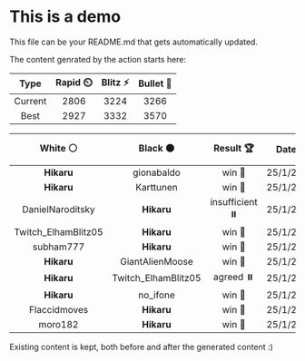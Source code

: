 # This is a demo

This file can be your README.md that gets automatically updated.

The content genrated by the action starts here:

<!--START_SECTION:chessStats-->
<!-- Automatically generated with https://github.com/Balastrong/chess-stats-action -->

| Type | Rapid ⏲️ | Blitz ⚡ | Bullet 🔫 |
|:---:|:---:|:---:|:---:|
| Current | 2806 | 3224 | 3266 |
| Best | 2927 | 3332 | 3570 |

| White ⚪ | Black ⚫ | Result 🏆 | Date 📅 | Position 🗺️ | Type 🕕 |
|:---:|:---:|:---:|:---:|:---:|:---:|
| **Hikaru** | gionabaldo | win 🥇 | 25/1/2023 | <a href="http://www.ee.unb.ca/cgi-bin/tervo/fen.pl?select=4Q3/p4rkp/b1p5/3p4/5P2/2P3P1/P1P2K2/4R3 b - -">Link</a> | Blitz |
| **Hikaru** | Karttunen | win 🥇 | 25/1/2023 | <a href="http://www.ee.unb.ca/cgi-bin/tervo/fen.pl?select=8/4k2p/4p1p1/2p1Pp2/5P2/1P5P/2P2KP1/8 b - -">Link</a> | Blitz |
| DanielNaroditsky | **Hikaru** | insufficient ⏸️ | 25/1/2023 | <a href="http://www.ee.unb.ca/cgi-bin/tervo/fen.pl?select=8/8/3k4/3N4/8/5KN1/8/8 b - -">Link</a> | Blitz |
| Twitch_ElhamBlitz05 | **Hikaru** | win 🥇 | 25/1/2023 | <a href="http://www.ee.unb.ca/cgi-bin/tervo/fen.pl?select=1r4k1/3np3/3p1pp1/2p5/5P2/2PKB2b/3R3N/8 w - -">Link</a> | Blitz |
| subham777 | **Hikaru** | win 🥇 | 25/1/2023 | <a href="http://www.ee.unb.ca/cgi-bin/tervo/fen.pl?select=3r2k1/Q2bq2p/2pp3P/4prp1/2P1P3/2N5/PP6/1K4R1 w - -">Link</a> | Blitz |
| **Hikaru** | GiantAlienMoose | win 🥇 | 25/1/2023 | <a href="http://www.ee.unb.ca/cgi-bin/tervo/fen.pl?select=8/2p2k1r/p2pR2P/1p2PK2/1P6/8/1P6/8 b - -">Link</a> | Blitz |
| **Hikaru** | Twitch_ElhamBlitz05 | agreed ⏸️ | 25/1/2023 | <a href="http://www.ee.unb.ca/cgi-bin/tervo/fen.pl?select=8/8/1p1b4/pB6/P7/2k5/6Kp/8 w - -">Link</a> | Blitz |
| **Hikaru** | no_ifone | win 🥇 | 25/1/2023 | <a href="http://www.ee.unb.ca/cgi-bin/tervo/fen.pl?select=8/1K6/2N5/8/1k6/3n4/7Q/8 b - -">Link</a> | Blitz |
| Flaccidmoves | **Hikaru** | win 🥇 | 25/1/2023 | <a href="http://www.ee.unb.ca/cgi-bin/tervo/fen.pl?select=3r4/4kp2/p3pb1p/1p4p1/2q5/6BP/PPB1QPP1/6K1 w - -">Link</a> | Blitz |
| moro182 | **Hikaru** | win 🥇 | 25/1/2023 | <a href="http://www.ee.unb.ca/cgi-bin/tervo/fen.pl?select=5r1k/5b1p/p4R1P/2Q1pN2/4P3/5P2/4q1r1/5K2 w - -">Link</a> | Blitz |

<!--END_SECTION:chessStats-->

Existing content is kept, both before and after the generated content :)
